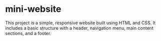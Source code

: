# mini-website
This project is a simple, responsive website built using HTML and CSS. It includes a basic structure with a header, navigation menu, main content sections, and a footer.
